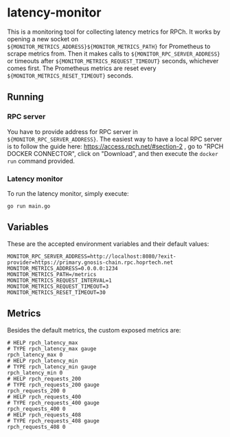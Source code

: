 # latency-monitor

This is a monitoring tool for collecting latency metrics for RPCh. It works by opening a new socket on `${MONITOR_METRICS_ADDRESS}${MONITOR_METRICS_PATH}` for Prometheus to scrape metrics from. Then it makes calls to `${MONITOR_RPC_SERVER_ADDRESS}` or timeouts after `${MONITOR_METRICS_REQUEST_TIMEOUT}` seconds, whichever comes first. The Prometheus metrics are reset every `${MONITOR_METRICS_RESET_TIMEOUT}` seconds.

## Running

### RPC server

You have to provide address for RPC server in `${MONITOR_RPC_SERVER_ADDRESS}`. The easiest way to have a local RPC server is to follow the guide here: https://access.rpch.net/#section-2 , go to "RPCH DOCKER CONNECTOR", click on "Download", and then execute the `docker run` command provided.

### Latency monitor

To run the latency monitor, simply execute:

```shell
go run main.go
```

## Variables

These are the accepted environment variables and their default values:

```dotenv
MONITOR_RPC_SERVER_ADDRESS=http://localhost:8080/?exit-provider=https://primary.gnosis-chain.rpc.hoprtech.net
MONITOR_METRICS_ADDRESS=0.0.0.0:1234
MONITOR_METRICS_PATH=/metrics
MONITOR_METRICS_REQUEST_INTERVAL=1
MONITOR_METRICS_REQUEST_TIMEOUT=3
MONITOR_METRICS_RESET_TIMEOUT=30
```

## Metrics

Besides the default metrics, the custom exposed metrics are:

```
# HELP rpch_latency_max 
# TYPE rpch_latency_max gauge
rpch_latency_max 0
# HELP rpch_latency_min 
# TYPE rpch_latency_min gauge
rpch_latency_min 0
# HELP rpch_requests_200 
# TYPE rpch_requests_200 gauge
rpch_requests_200 0
# HELP rpch_requests_400 
# TYPE rpch_requests_400 gauge
rpch_requests_400 0
# HELP rpch_requests_408 
# TYPE rpch_requests_408 gauge
rpch_requests_408 0
```